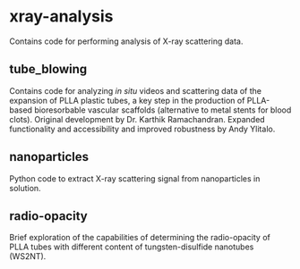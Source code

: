 # xray-analysis

Contains code for performing analysis of X-ray scattering data.

## tube_blowing

Contains code for analyzing *in situ* videos and scattering data of the
expansion of PLLA plastic tubes, a key step in the production of PLLA-based
bioresorbable vascular scaffolds (alternative to metal stents for blood clots).
Original development by Dr. Karthik Ramachandran. Expanded functionality and
accessibility and improved robustness by Andy Ylitalo.

## nanoparticles

Python code to extract X-ray scattering signal from nanoparticles in solution.

## radio-opacity

Brief exploration of the capabilities of determining the radio-opacity of
PLLA tubes with different content of tungsten-disulfide nanotubes (WS2NT).
